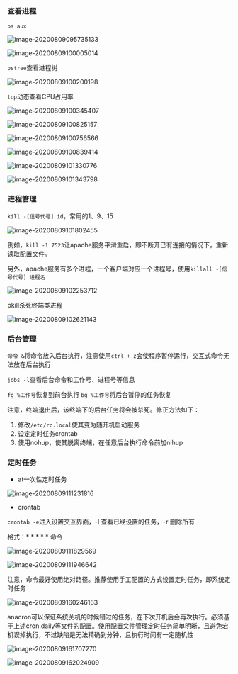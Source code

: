 ###  查看进程

`ps aux`

![image-20200809095735133](https://imagebag.oss-cn-chengdu.aliyuncs.com/img/image-20200809095735133.png)

![image-20200809100005014](https://imagebag.oss-cn-chengdu.aliyuncs.com/img/image-20200809100005014.png)

`pstree`查看进程树

![image-20200809100200198](https://imagebag.oss-cn-chengdu.aliyuncs.com/img/image-20200809100200198.png)

`top`动态查看CPU占用率

![image-20200809100345407](https://imagebag.oss-cn-chengdu.aliyuncs.com/img/image-20200809100345407.png)

![image-20200809100825157](https://imagebag.oss-cn-chengdu.aliyuncs.com/img/image-20200809100825157.png)

![image-20200809100756566](https://imagebag.oss-cn-chengdu.aliyuncs.com/img/image-20200809100756566.png)

![image-20200809100839414](https://imagebag.oss-cn-chengdu.aliyuncs.com/img/image-20200809100839414.png)

![image-20200809101330776](https://imagebag.oss-cn-chengdu.aliyuncs.com/img/image-20200809101330776.png)

![image-20200809101343798](https://imagebag.oss-cn-chengdu.aliyuncs.com/img/image-20200809101343798.png)

### 进程管理

`kill -[信号代号] id`，常用的1、9、15

![image-20200809101802455](https://imagebag.oss-cn-chengdu.aliyuncs.com/img/image-20200809101802455.png)

例如，`kill -1 7523`让apache服务平滑重启，即不断开已有连接的情况下，重新读取配置文件。

另外，apache服务有多个进程，一个客户端对应一个进程号，使用`killall -[信号代号] 进程名`

![image-20200809102253712](https://imagebag.oss-cn-chengdu.aliyuncs.com/img/image-20200809102253712.png)

 pkill杀死终端类进程

![image-20200809102621143](https://imagebag.oss-cn-chengdu.aliyuncs.com/img/image-20200809102621143.png)

### 后台管理

`命令 &`将命令放入后台执行，注意使用`ctrl + z`会使程序暂停运行，交互式命令无法放在后台执行

`jobs -l`查看后台命令和工作号、进程号等信息

`fg %工作号`恢复到前台执行 `bg %工作号`将后台暂停的任务恢复

注意，终端退出后，该终端下的后台任务将会被杀死。修正方法如下：

1. 修改`/etc/rc.local`使其变为随开机启动服务
2. 设定定时任务crontab
3. 使用nohup，使其脱离终端，在任意后台执行命令前加nihup

### 定时任务

- at一次性定时任务

![image-20200809111231816](https://imagebag.oss-cn-chengdu.aliyuncs.com/img/image-20200809111231816.png)

- crontab

`crontab -e`进入设置交互界面，-l 查看已经设置的任务，-r 删除所有

格式：* * * * * 命令

![image-20200809111829569](https://imagebag.oss-cn-chengdu.aliyuncs.com/img/image-20200809111829569.png)

![image-20200809111946642](https://imagebag.oss-cn-chengdu.aliyuncs.com/img/image-20200809111946642.png)

注意，命令最好使用绝对路径。推荐使用手工配置的方式设置定时任务，即系统定时任务

![image-20200809160246163](https://imagebag.oss-cn-chengdu.aliyuncs.com/img/image-20200809160246163.png)

anacron可以保证系统关机的时候错过的任务，在下次开机后会再次执行。必须基于上述cron.daily等文件的配置。使用配置文件管理定时任务简单明晰，且避免宕机误掉执行，不过缺陷是无法精确到分钟，且执行时间有一定随机性

![image-20200809161707270](https://imagebag.oss-cn-chengdu.aliyuncs.com/img/image-20200809161707270.png)

![image-20200809162024909](https://imagebag.oss-cn-chengdu.aliyuncs.com/img/image-20200809162024909.png)